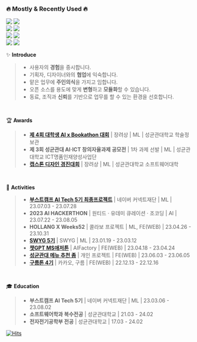 <div align=left> 

<!-- \![header](https://capsule-render.vercel.app/api?type=waving&color=gradient&customColorList=4&height=300&section=header&text=Be%20a%20Developer&fontSize=70&desc=not%20a%20coder) -->
 
<!-- ## Be a Developer, not a coder -->

### **🔥 Mostly & Recently Used 🔥**
<p>   
	<img src="https://img.shields.io/badge/Python-00599C?style=for-the-badge&logo=Python&logoColor=white">
	<img src="https://img.shields.io/badge/PyTorch-EE4C2C?style=for-the-badge&logo=PyTorch&logoColor=white"></br>
 	<img src="https://img.shields.io/badge/Amazon%20EC2-FF9900?style=for-the-badge&logo=Amazon%20EC2&logoColor=white">
	<img src="https://img.shields.io/badge/Docker-2496ED?style=for-the-badge&logo=Docker&logoColor=white"></br>
	<img src="https://img.shields.io/badge/TypeScript-3178C6?style=for-the-badge&logo=TypeScript&logoColor=white">
	<img src="https://img.shields.io/badge/React-61DAFB?style=for-the-badge&logo=React&logoColor=white"></br>
 	<img src="https://img.shields.io/badge/FastAPI-009688?style=for-the-badge&logo=FastAPI&logoColor=white">
	<img src="https://img.shields.io/badge/MySQL-4479A1?style=for-the-badge&logo=MySQL&logoColor=white"></br>
</p>

✨ **Introduce**
> - 사용자의 **경험**을 중시합니다.
> - 기획자, 디자이너와의 **협업**에 익숙합니다.
> - 맡은 업무에 **주인의식**을 가지고 임합니다.
> - 오픈 소스를 용도에 맞게 **변형**하고 **모듈화**할 수 있습니다.
> - 동료, 조직과 **신뢰**를 기반으로 업무를 할 수 있는 환경을 선호합니다.
</br>

🏆 **Awards**
> - [**제 4회 대학생 AI x Bookathon 대회**](https://github.com/JLake310/Bookathon_4th_Jagga) | 장려상 | ML | 성균관대학교 학술정보관
> - **제 3회 성균관대 AI·ICT 창의자율과제 공모전** | 1차 과제 선발 | ML | 성균관대학교 ICT명품인재양성사업단
> - [**캡스톤 디자인 경진대회**](https://github.com/JLake310/FindColorProject) | 장려상 | ML | 성균관대학교 소프트웨어대학
</br>

📌 **Activities**
> - [**부스트캠프 AI Tech 5기 최종프로젝트**](https://github.com/JLake310/level3_nlp_finalproject-nlp-07) | 네이버 커넥트재단 | ML | 23.07.03 - 23.07.28
> - **2023 AI HACKERTHON** | 원티드 · 유데미 큐레이션 · 조코딩 | AI | 23.07.22 - 23.08.05
> - **HOLLANG X Weeks52** | 콜라보 프로젝트 | ML, FE(WEB) | 23.04.26 - 23.10.31
> - [**SWYG 5기**](https://github.com/swyg-goorm/swyg_RecSys) | SWYG | ML | 23.01.19 - 23.03.12
> - [**챗GPT MS애저톤**](https://github.com/MOKY4/um-oh-ah-yeh-frontend) | AIFactory | FE(WEB) | 23.04.18 - 23.04.24
> - [**성균관대 메뉴 추천 좀**](https://skku-me-choo.vercel.app/) | 개인 프로젝트 | FE(WEB) | 23.06.03 - 23.06.05
> - [**구름톤 4기**](https://github.com/Levains-house/levains-frontend) | 카카오, 구름 | FE(WEB) | 22.12.13 - 22.12.16
<!-- > - [**SKKUPORTER**](https://github.com/JLake310/SKKUporter-front) | 소프트웨어공학개론 | FE(APP) | 22.10.02 - 22.11.28 -->
<!-- > - **22년 동계 알고리즘 특강** | 삼성 SDS | 22.01.03 - 22.01.14 -->
</br>


🎓 **Education**
> - **부스트캠프 AI Tech 5기** | 네이버 커넥트재단 | ML | 23.03.06 - 23.08.02
> - **소프트웨어학과 복수전공** | 성균관대학교 | 21.03 - 24.02
> - **전자전기공학부 전공** | 성균관대학교 | 17.03 - 24.02


<!-- [![Hits](https://hits.seeyoufarm.com/api/count/incr/badge.svg?url=https%3A%2F%2Fgithub.com%2FJLake310&count_bg=%23575BC0&title_bg=%23555555&icon=&icon_color=%23E7E7E7&title=hits&edge_flat=false)](https://hits.seeyoufarm.com)
 -->
 
 [![Hits](https://hits.seeyoufarm.com/api/count/incr/badge.svg?url=https%3A%2F%2Fgithub.com%2FJLake310&count_bg=%2379C83D&title_bg=%23555555&icon=&icon_color=%23E7E7E7&title=hits&edge_flat=false)](https://hits.seeyoufarm.com)
 
<!-- ✏️ **Backjoon PS**
 
> [![Solved.ac
프로필](http://mazassumnida.wtf/api/generate_badge?boj=k0310kjy)](https://solved.ac/k0310kjy)
 -->

</div>
<!-- 	
#### ✅ Used At Least Once ✅
<p>
 	<img src="https://img.shields.io/badge/Flutter-02569B?style=for-the-badge&logo=Flutter&logoColor=white">
	<img src="https://img.shields.io/badge/React%20Native-61DAFB?style=for-the-badge&logo=React&logoColor=white">
	<img src="https://img.shields.io/badge/Keras-D00000?style=for-the-badge&logo=Keras&logoColor=white">
	<img src="https://img.shields.io/badge/C++-00599C?style=flat-square&logo=C%2B%2B&logoColor=white">
	<img src="https://img.shields.io/badge/Figma-F24E1E?style=flat-square&logo=Figma&logoColor=white">
	<img src="https://img.shields.io/badge/Firebase-FFCA28?style=flat-square&logo=Firebase&logoColor=white"></br>
	<img src="https://img.shields.io/badge/C-A8B9CC?style=flat-square&logo=C&logoColor=white">
	<img src="https://img.shields.io/badge/Java-007396?style=flat-square&logo=java&logoColor=white">
	<img src="https://img.shields.io/badge/Adobe%20Photoshop-31A8FF?style=flat-square&logo=Adobe%20Photoshop&logoColor=white"></br>
	<img src="https://img.shields.io/badge/Flutter-02569B?style=flat-square&logo=Flutter&logoColor=white">	
	<img src="https://img.shields.io/badge/Expo-000020?style=flat-square&logo=Expo&logoColor=white">
	<img src="https://img.shields.io/badge/Android%20Studio-3DDC84?style=flat-square&logo=Android%20Studio&logoColor=white"></br>
	<img src="https://img.shields.io/badge/HTML-E34F26?style=flat-square&logo=HTML5&logoColor=white">
	<img src="https://img.shields.io/badge/CSS-1572B6?style=flat-square&logo=CSS3&logoColor=white">
	<img src="https://img.shields.io/badge/JavaScript-F7DF1E?style=flat-square&logo=JavaScript&logoColor=white"></br>
	<img src="https://img.shields.io/badge/Amazon%20EC2-FF9900?style=flat-square&logo=Amazon%20EC2&logoColor=white">	
	<img src="https://img.shields.io/badge/Linux-FCC624?style=flat-square&logo=Linux&logoColor=white">
	<img src="https://img.shields.io/badge/MySQL-4479A1?style=flat-square&logo=MySQL&logoColor=white"></br>
	<img src="https://img.shields.io/badge/CentOS-262577?style=flat-square&logo=CentOS&logoColor=white">	
	<img src="https://img.shields.io/badge/Node.js-339933?style=flat-square&logo=Node.js&logoColor=white">
	<img src="https://img.shields.io/badge/scikit%20learn-F7931E?style=flat-square&logo=scikit-learn&logoColor=white"></br>
	<img src="https://img.shields.io/badge/Raspberry%20Pi-A22846?style=flat-square&logo=Raspberry%20Pi&logoColor=white">
	<img src="https://img.shields.io/badge/Arduino-00979D?style=flat-square&logo=Arduino&logoColor=white">
</p>

 -->
<!-- [![Anurag's GitHub stats](https://github-readme-stats.vercel.app/api?username=JLake310)](https://github.com/anuraghazra/github-readme-stats) -->

<!-- ![Top Langs](https://github-readme-stats.vercel.app/api/top-langs/?username=JLake310&langs_count=8&hide=&layout=compact&theme=dracula) -->
